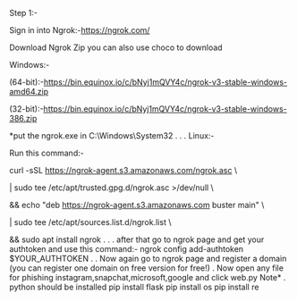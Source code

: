 Step 1:-

Sign in into Ngrok:-https://ngrok.com/

Download Ngrok Zip you can also use choco to download

Windows:-

(64-bit):-https://bin.equinox.io/c/bNyj1mQVY4c/ngrok-v3-stable-windows-amd64.zip

(32-bit):-https://bin.equinox.io/c/bNyj1mQVY4c/ngrok-v3-stable-windows-386.zip

*put the ngrok.exe in C:\Windows\System32
.
.
.
Linux:- 

Run this command:-

curl -sSL https://ngrok-agent.s3.amazonaws.com/ngrok.asc \

  | sudo tee /etc/apt/trusted.gpg.d/ngrok.asc >/dev/null \
  
  && echo "deb https://ngrok-agent.s3.amazonaws.com buster main" \
  
  | sudo tee /etc/apt/sources.list.d/ngrok.list \
  
  && sudo apt install ngrok
.
.
.
after that go to ngrok page and get your authtoken and use this command:-
ngrok config add-authtoken $YOUR_AUTHTOKEN
.
.
Now again go to ngrok page and register a domain (you can register one domain on free version for free!)
.
Now open any file for phishing instagram,snapchat,microsoft,google and click web.py
Note*
.
python should be installed
pip install flask
pip install os
pip install re
